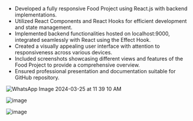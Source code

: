 - Developed a fully responsive Food Project using React.js with backend implementations.
- Utilized React Components and React Hooks for efficient development and state management.
- Implemented backend functionalities hosted on localhost:9000, integrated seamlessly with React using the Effect Hook.
- Created a visually appealing user interface with attention to responsiveness across various devices.
- Included screenshots showcasing different views and features of the Food Project to provide a comprehensive overview.
- Ensured professional presentation and documentation suitable for GitHub repository.


 

 
![WhatsApp Image 2024-03-25 at 11 39 10 AM](https://github.com/PranjalF-5/project4/assets/120745757/f19f1204-1ba7-401d-8a38-9e1d0664f14e)

![image](https://github.com/PranjalF-5/project4/assets/120745757/022bb1c9-a29a-4048-851d-277f15f480af)

![image](https://github.com/PranjalF-5/project4/assets/120745757/0eb5bfc1-ebd9-4dce-8550-792a8ab350e2)


